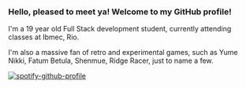 ### Hello, pleased to meet ya! Welcome to my GitHub profile!

I'm a 19 year old Full Stack development student, currently attending classes at Ibmec, Rio.

I'm also a massive fan of retro and experimental games, such as Yume Nikki, Fatum Betula, Shenmue, Ridge Racer, just to name a few.

[![spotify-github-profile](https://spotify-github-profile.vercel.app/api/view?uid=22ah5rfq5an7igxpgxdb3h3ra&cover_image=true&theme=natemoo-re&show_offline=false&background_color=121212&interchange=false&bar_color=53b14f&bar_color_cover=false)](https://spotify-github-profile.vercel.app/api/view?uid=22ah5rfq5an7igxpgxdb3h3ra&redirect=true)
